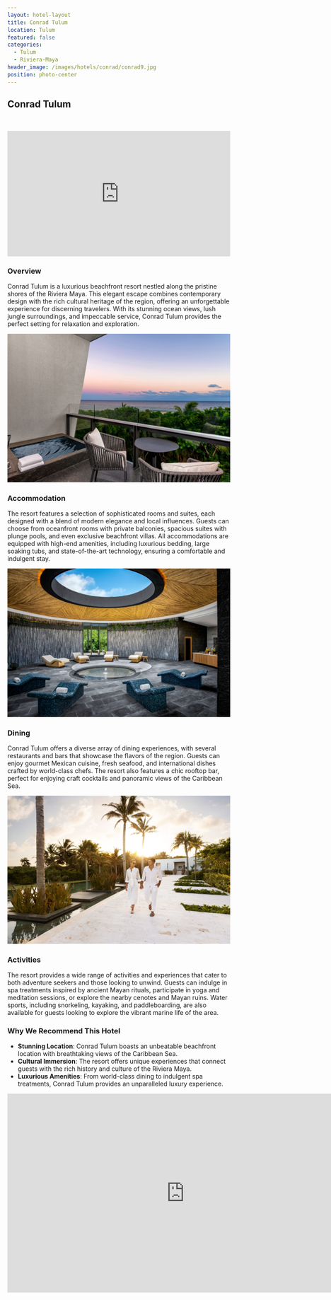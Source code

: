 ```yaml
---
layout: hotel-layout
title: Conrad Tulum
location: Tulum
featured: false
categories:
  - Tulum
  - Riviera-Maya
header_image: /images/hotels/conrad/conrad9.jpg
position: photo-center
---
```


## Conrad Tulum

&nbsp;

<style>.embed-container { position: relative; padding-bottom: 56.25%; height: 0; overflow: hidden; max-width: 100%; } .embed-container iframe, .embed-container object, .embed-container embed { position: absolute; top: 0; left: 0; width: 100%; height: 100%; }</style><div class='embed-container'><iframe src='https://www.youtube.com/embed/epwnIi5isYY' frameborder='0' allowfullscreen></iframe></div>

### Overview
Conrad Tulum is a luxurious beachfront resort nestled along the pristine shores of the Riviera Maya. This elegant escape combines contemporary design with the rich cultural heritage of the region, offering an unforgettable experience for discerning travelers. With its stunning ocean views, lush jungle surroundings, and impeccable service, Conrad Tulum provides the perfect setting for relaxation and exploration.

![](/images/hotels/conrad/conrad5.jpg)

### Accommodation
The resort features a selection of sophisticated rooms and suites, each designed with a blend of modern elegance and local influences. Guests can choose from oceanfront rooms with private balconies, spacious suites with plunge pools, and even exclusive beachfront villas. All accommodations are equipped with high-end amenities, including luxurious bedding, large soaking tubs, and state-of-the-art technology, ensuring a comfortable and indulgent stay.

![](/images/hotels/conrad/conrad4.jpg)

### Dining
Conrad Tulum offers a diverse array of dining experiences, with several restaurants and bars that showcase the flavors of the region. Guests can enjoy gourmet Mexican cuisine, fresh seafood, and international dishes crafted by world-class chefs. The resort also features a chic rooftop bar, perfect for enjoying craft cocktails and panoramic views of the Caribbean Sea.

![](/images/hotels/conrad/conrad7.jpg)

### Activities
The resort provides a wide range of activities and experiences that cater to both adventure seekers and those looking to unwind. Guests can indulge in spa treatments inspired by ancient Mayan rituals, participate in yoga and meditation sessions, or explore the nearby cenotes and Mayan ruins. Water sports, including snorkeling, kayaking, and paddleboarding, are also available for guests looking to explore the vibrant marine life of the area.

### Why We Recommend This Hotel
- **Stunning Location**: Conrad Tulum boasts an unbeatable beachfront location with breathtaking views of the Caribbean Sea.
- **Cultural Immersion**: The resort offers unique experiences that connect guests with the rich history and culture of the Riviera Maya.
- **Luxurious Amenities**: From world-class dining to indulgent spa treatments, Conrad Tulum provides an unparalleled luxury experience.

<iframe src="https://www.google.com/maps/embed?pb=!1m18!1m12!1m3!1d3740.6354981792574!2d-87.34075398871502!3d20.35667138105108!2m3!1f0!2f0!3f0!3m2!1i1024!2i768!4f13.1!3m3!1m2!1s0x8f4e33aa6d8e4959%3A0x4a7c1a0d2eb729e9!2sConrad%20Tulum%20Riviera%20Maya!5e0!3m2!1ses!2ses!4v1724959877325!5m2!1ses!2ses" width="800" height="450" style="border:0;" allowfullscreen="" loading="lazy" referrerpolicy="no-referrer-when-downgrade"></iframe>